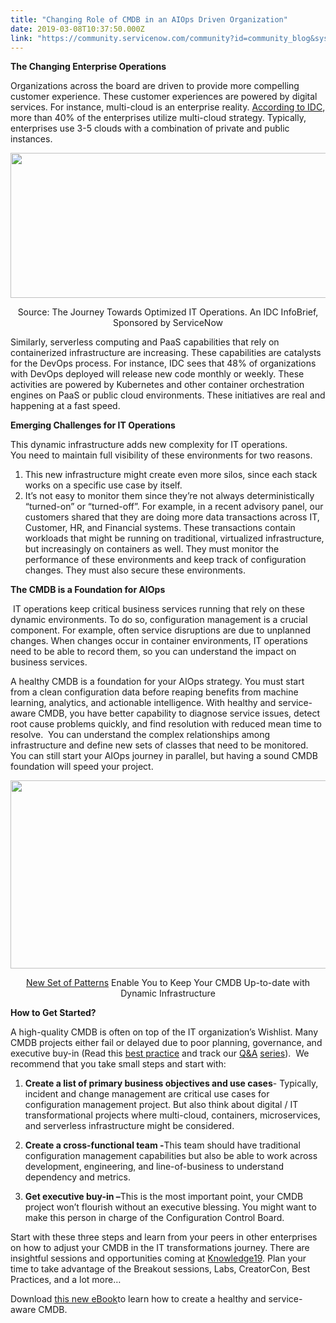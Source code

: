 ```yaml
---
title: "Changing Role of CMDB in an AIOps Driven Organization"
date: 2019-03-08T10:37:50.000Z
link: "https://community.servicenow.com/community?id=community_blog&sys_id=3e0e60f9db443700a39a0b55ca9619c7"
---
```

<p><strong>The Changing Enterprise Operations </strong></p>
<p>Organizations across the board are driven to provide more compelling customer experience. These customer experiences are powered by digital services. For instance, multi-cloud is an enterprise reality. <a href="https://www.servicenow.com/content/dam/servicenow-assets/public/en-us/doc-type/resource-center/ebook/sn-optimize-info-brief.pdf" rel="nofollow">According to IDC</a>, more than 40% of the enterprises utilize multi-cloud strategy. Typically, enterprises use 3-5 clouds with a combination of private and public instances.</p>
<p><img style="display: block; margin-left: auto; margin-right: auto;" src="https://community.servicenow.com/054dec75db443700a39a0b55ca96198f.iix" width="588" height="232" /></p>
<p style="text-align: center;">Source: The Journey Towards Optimized IT Operations. An IDC InfoBrief, Sponsored by ServiceNow</p>
<p>Similarly, serverless computing and PaaS capabilities that rely on containerized infrastructure are increasing. These capabilities are catalysts for the DevOps process. For instance, IDC sees that 48% of organizations with DevOps deployed will release new code monthly or weekly. These activities are powered by Kubernetes and other container orchestration engines on PaaS or public cloud environments. These initiatives are real and happening at a fast speed.</p>
<p><strong>Emerging Challenges for IT Operations</strong> </p>
<p>This dynamic infrastructure adds new complexity for IT operations. You need to maintain full visibility of these environments for two reasons.</p>
<ol><li>This new infrastructure might create even more silos, since each stack works on a specific use case by itself.</li><li>It’s not easy to monitor them since they’re not always deterministically “turned-on” or “turned-off”. For example, in a recent advisory panel, our customers shared that they are doing more data transactions across IT, Customer, HR, and Financial systems. These transactions contain workloads that might be running on traditional, virtualized infrastructure, but increasingly on containers as well. They must monitor the performance of these environments and keep track of configuration changes. They must also secure these environments.</li></ol>
<p><strong>The CMDB is a Foundation for AIOps</strong></p>
<p> IT operations keep critical business services running that rely on these dynamic environments. To do so, configuration management is a crucial component. For example, often service disruptions are due to unplanned changes. When changes occur in container environments, IT operations need to be able to record them, so you can understand the impact on business services.</p>
<p>A healthy CMDB is a foundation for your AIOps strategy. You must start from a clean configuration data before reaping benefits from machine learning, analytics, and actionable intelligence. With healthy and service-aware CMDB, you have better capability to diagnose service issues, detect root cause problems quickly, and find resolution with reduced mean time to resolve.  You can understand the complex relationships among infrastructure and define new sets of classes that need to be monitored. You can still start your AIOps journey in parallel, but having a sound CMDB foundation will speed your project.  </p>
<p><img style="display: block; margin-left: auto; margin-right: auto;" src="https://community.servicenow.com/8bbde439db443700a39a0b55ca961990.iix" width="681" height="301" /></p>
<p style="text-align: center;"><a href="https://docs.servicenow.com/bundle/store-it-operations-management/page/product/itom/concept/store-it-operations-management.html" rel="nofollow">New Set of Patterns</a> Enable You to Keep Your CMDB Up-to-date with Dynamic Infrastructure</p>
<p><strong>How to Get Started?</strong></p>
<p>A high-quality CMDB is often on top of the IT organization’s Wishlist. Many CMDB projects either fail or delayed due to poor planning, governance, and executive buy-in (Read this <a href="https://www.servicenow.com/success/playbook/cmdb-deployment.html" rel="nofollow">best practice</a> and track our <a href="https://community.servicenow.com/community?id&#61;community_blog&amp;sys_id&#61;3ecb880cdb6f6700f21f5583ca961972" rel="nofollow">Q&amp;A</a> <a href="https://community.servicenow.com/community?id&#61;community_blog&amp;sys_id&#61;c20ec6b4dbbba380feb1a851ca9619f3" rel="nofollow">series</a>).  We recommend that you take small steps and start with:</p>
<ol><li><strong>Create a list of primary business objectives and use cases</strong>- Typically, incident and change management are critical use cases for configuration management project. But also think about digital / IT transformational projects where multi-cloud, containers, microservices, and serverless infrastructure might be considered.</li></ol>
<ol start="2"><li><strong>Create a cross-functional team -</strong>This team should have traditional configuration management capabilities but also be able to work across development, engineering, and line-of-business to understand dependency and metrics.</li></ol>
<ol start="3"><li><strong>Get executive buy-in –</strong>This is the most important point, your CMDB project won’t flourish without an executive blessing. You might want to make this person in charge of the Configuration Control Board.</li></ol>
<p>Start with these three steps and learn from your peers in other enterprises on how to adjust your CMDB in the IT transformations journey. There are insightful sessions and opportunities coming at <a href="https://knowledge.servicenow.com/" rel="nofollow">Knowledge19</a>. Plan your time to take advantage of the Breakout sessions, Labs, CreatorCon, Best Practices, and a lot more…</p>
<p>Download <a href="https://www.servicenow.com/content/dam/servicenow-assets/public/en-us/doc-type/resource-center/ebook/cmdb-great-business-service-quality.pdf" rel="nofollow">this new eBook</a>to learn how to create a healthy and service-aware CMDB.</p>